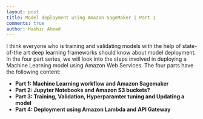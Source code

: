 ```yaml
---
layout: post
title: Model deployment using Amazon SageMaker | Part 1
comments: true
author: Hashir Ahmad
---
```


I think everyone who is training and validating models with the help of state-of-the art deep learning frameworks should know about model deployment. In the four part series, we will look into the steps involved in deploying a Machine Learning model using Amazon Web Services. The four parts have the following content: 

* **Part 1: Machine Learning workflow and Amazon Sagemaker**
* **Part 2: Jupyter Notebooks and Amazon S3 buckets?**
* **Part 3: Training, Validation, Hyperparamter tuning and Updating a model**
* **Part 4: Deployment using Amazon Lambda and API Gateway**
